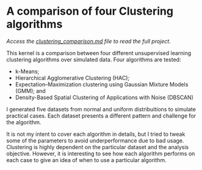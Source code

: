 # A comparison of four Clustering algorithms

*Access the [clustering_comparison.md](https://github.com/gabriel-msilva/clustering-comparison/blob/master/clustering_comparison.md) file to read the full project.*

This kernel is a comparison between four different unsupervised learning clustering algorithms over simulated data. Four algorithms are tested:

* k-Means;
* Hierarchical Agglomerative Clustering (HAC);
* Expectation–Maximization clustering using Gaussian Mixture Models (GMM); and
* Density-Based Spatial Clustering of Applications with Noise (DBSCAN)

I generated five datasets from normal and uniform distribuitions to simulate practical cases. Each dataset presents a different pattern and challenge for the algorithm.

It is not my intent to cover each algorithm in details, but I tried to tweak some of the parameters to avoid underperformance due to bad usage. Clustering is highly dependent on the particular dataset and the analysis objective. However, it is interesting to see how each algorithm performs on each case to give an idea of when to use a particular algorithm.
